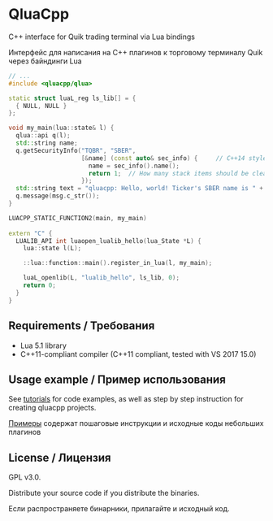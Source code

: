 # QluaCpp

C++ interface for Quik trading terminal via Lua bindings

Интерфейс для написания на C++ плагинов к торговому терминалу Quik через байндинги Lua

```c++
// ... 
#include <qluacpp/qlua>

static struct luaL_reg ls_lib[] = {
  { NULL, NULL }
};

void my_main(lua::state& l) {
  qlua::api q(l);
  std::string name;
  q.getSecurityInfo("TQBR", "SBER",
                    [&name] (const auto& sec_info) {     // C++14 style lambda
                      name = sec_info().name();
                      return 1;  // How many stack items should be cleaned up (poped)
                    });
  std::string text = "qluacpp: Hello, world! Ticker's SBER name is " + name;                  
  q.message(msg.c_str());  
}

LUACPP_STATIC_FUNCTION2(main, my_main)
                        
extern "C" {
  LUALIB_API int luaopen_lualib_hello(lua_State *L) {
    lua::state l(L);

    ::lua::function::main().register_in_lua(l, my_main);

    luaL_openlib(L, "lualib_hello", ls_lib, 0);
    return 0;
  }
}
```

## Requirements / Требования

- Lua 5.1 library
- C++11-compliant compiler (C++11 compliant, tested with VS 2017 15.0)

## Usage example / Пример использования

See [tutorials](https://github.com/elelel/qluacpp-tutorial) for code examples, as well as step by step instruction for creating qluacpp projects.

[Примеры](https://github.com/elelel/qluacpp-tutorial) содержат пошаговые инструкции и исходные коды небольших плагинов

## License / Лицензия

GPL v3.0.

Distribute your source code if you distribute the binaries.

Если распространяете бинарники, прилагайте и исходный код.


